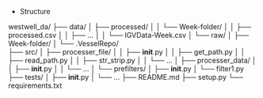 

- Structure

westwell_da/
├── data/
│   ├── processed/
│   │   └── Week-folder/
│   │       ├── processed.csv
│   │       ├── ...
│   │       └── IGVData-Week.csv
│   └── raw/
│       ├── Week-folder/
│       └── .VesselRepo/       
├── src/
│   ├── processer_file/
│   │   ├── __init__.py
│   │   ├── get_path.py
│   │   ├── read_path.py
│   │   ├── str_strip.py
│   │   └── ...
│   ├── processer_data/
│   │    ├── __init__.py
│   │    └── ...
│   └── prefilters/
│       ├── __init__.py
│       └── filter1.py
├── tests/
│   ├── __init__.py
│   └── ...
├── README.md
├── setup.py
└── requirements.txt
